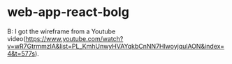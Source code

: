 # web-app-react-bolg


B: I got the wireframe from a Youtube video(https://www.youtube.com/watch?v=wR7GtrmmzlA&list=PL_KmhUnwyHVAYqkbCnNN7HlwoyjqulAON&index=4&t=577s).